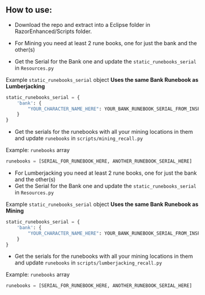 ## How to use:

- Download the repo and extract into a Eclipse folder in RazorEnhanced/Scripts folder.

- For Mining you need at least 2 rune books, one for just the bank and the other(s)
- Get the Serial for the Bank one and update the `static_runebooks_serial` in `Resources.py`

Example `static_runebooks_serial` object **Uses the same Bank Runebook as Lumberjacking**

```python
static_runebooks_serial = {
    'bank': {
        "YOUR_CHARACTER_NAME_HERE": YOUR_BANK_RUNEBOOK_SERIAL_FROM_INSPECTOR
    }
}
```

- Get the serials for the runebooks with all your mining locations in them and update `runebooks`
  in `scripts/mining_recall.py`

Example: `runebooks` array

```python
runebooks = [SERIAL_FOR_RUNEBOOK_HERE, ANOTHER_RUNEBOOK_SERIAL_HERE]
```

- For Lumberjacking you need at least 2 rune books, one for just the bank and the other(s)
- Get the Serial for the Bank one and update the `static_runebooks_serial` in `Resources.py`

Example `static_runebooks_serial` object **Uses the same Bank Runebook as Mining**

```python
static_runebooks_serial = {
    'bank': {
        "YOUR_CHARACTER_NAME_HERE": YOUR_BANK_RUNEBOOK_SERIAL_FROM_INSPECTOR
    }
}
```

- Get the serials for the runebooks with all your mining locations in them and update `runebooks`
  in `scripts/lumberjacking_recall.py`

Example: `runebooks` array

```python
runebooks = [SERIAL_FOR_RUNEBOOK_HERE, ANOTHER_RUNEBOOK_SERIAL_HERE]
```

